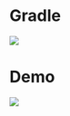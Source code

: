 # Gradle
[![](https://jitpack.io/v/zj565061763/progress-clipper.svg)](https://jitpack.io/#zj565061763/progress-clipper)

# Demo
![](https://github.com/zj565061763/progress-clipper/blob/master/screenshot/fclipprogressbar.gif?raw=true)